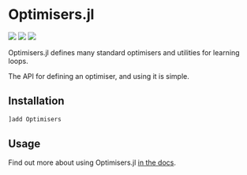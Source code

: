 # Optimisers.jl

[![][docs-stable-img]][docs-stable-url]
[![][docs-dev-img]][docs-dev-url]
[![][action-img]][action-url]

[docs-stable-img]: https://img.shields.io/badge/docs-stable-blue.svg
[docs-stable-url]: https://fluxml.ai/Optimisers.jl/stable/

[docs-dev-img]: https://img.shields.io/badge/docs-dev-blue.svg
[docs-dev-url]: https://fluxml.ai/Optimisers.jl/dev/

[action-img]: https://github.com/FluxML/Optimisers.jl/workflows/CI/badge.svg
[action-url]: https://github.com/FluxML/Optimisers.jl/actions

Optimisers.jl defines many standard optimisers and utilities for learning loops.

The API for defining an optimiser, and using it is simple.

## Installation

```julia
]add Optimisers
```

## Usage

Find out more about using Optimisers.jl [in the docs](https://fluxml.ai/Optimisers.jl/dev/).
